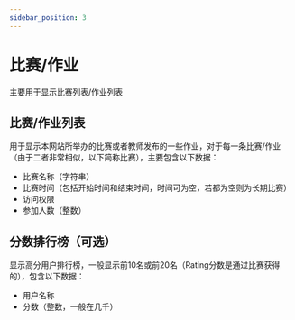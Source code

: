```yaml
---
sidebar_position: 3
---
```


# 比赛/作业

主要用于显示比赛列表/作业列表

## 比赛/作业列表

用于显示本网站所举办的比赛或者教师发布的一些作业，对于每一条比赛/作业（由于二者非常相似，以下简称比赛），主要包含以下数据：

- 比赛名称（字符串）
- 比赛时间（包括开始时间和结束时间，时间可为空，若都为空则为长期比赛）
- 访问权限
- 参加人数（整数）

## 分数排行榜（可选）

显示高分用户排行榜，一般显示前10名或前20名（Rating分数是通过比赛获得的），包含以下数据：

- 用户名称
- 分数（整数，一般在几千）
